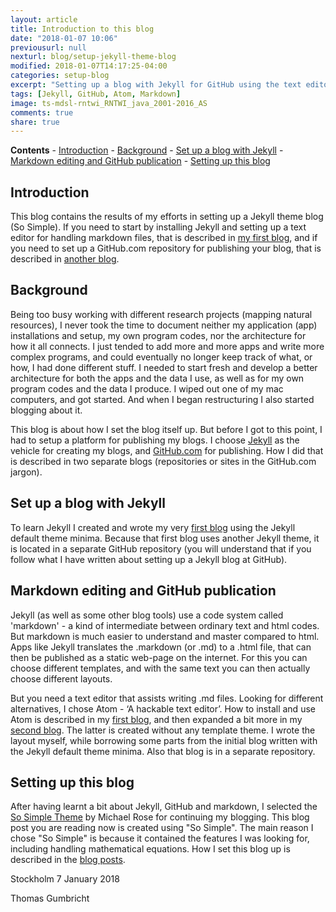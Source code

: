 ```yaml
---
layout: article
title: Introduction to this blog
date: "2018-01-07 10:06"
previousurl: null
nexturl: blog/setup-jekyll-theme-blog
modified: 2018-01-07T14:17:25-04:00
categories: setup-blog
excerpt: "Setting up a blog with Jekyll for GitHub using the text editor Atom"
tags: [Jekyll, GitHub, Atom, Markdown]
image: ts-mdsl-rntwi_RNTWI_java_2001-2016_AS
comments: true
share: true
---
```

**Contents**
\- [Introduction](#introduction)
\- [Background](#background)
\- [Set up a blog with Jekyll](#set-up-a-blog-with-jekyll)
\- [Markdown editing and GitHub publication](#markdown-editing-and-github-publication)
\- [Setting up this blog](#setting-up-this-blog)

## Introduction

This blog contains the results of my efforts in setting up a Jekyll theme blog (So Simple). If you need to start by installing Jekyll and setting up a text editor for handling markdown files, that is described in [my first blog](https://karttur.github.io/setup-blog/2017/12/21/setup-blog-tools.html), and if you need to set up a GitHub.com repository for publishing your blog, that is described in [another blog](https://karttur.github.io/setup-github/).

## Background

 Being too busy working with different research projects (mapping natural resources), I never took the time to document neither my application (app) installations and setup, my own program codes, nor the architecture for how it all connects. I just tended to add more and more apps and write more complex programs, and could eventually no longer keep track of what, or how, I had done different stuff. I needed to start fresh and develop a better architecture for both the apps and the data I use, as well as for my own program codes and the data I produce. I wiped out one of my mac computers, and got started. And when I began restructuring I also started blogging about it.

 This blog is about how I set the blog itself up. But before I got to this point, I had to setup a platform for publishing my blogs. I choose [Jekyll](https://jekyllrb.com/) as the vehicle for creating my blogs, and [GitHub.com](https://github.com/) for publishing. How I did that is described in two separate blogs (repositories or sites in the GitHub.com jargon).

## Set up a blog with Jekyll

To learn Jekyll I created and wrote my very [first blog](https://karttur.github.io/setup-blog/2017/12/21/setup-blog-tools.html) using the Jekyll default theme minima. Because that first blog uses another Jekyll theme, it is located in a separate GitHub repository (you will understand that if you follow what I have written about setting up a Jekyll blog at GitHub).

## Markdown editing and GitHub publication

Jekyll (as well as some other blog tools) use a code system called 'markdown' - a kind of intermediate between ordinary text and html codes. But markdown is much easier to understand and master compared to html. Apps like Jekyll translates the <span class='file'>.markdown</span> (or <span class='file'>.md</span>) to a <span class='file'>.html</span> file, that can then be published as a static web-page on the internet. For this you can choose different templates, and with the same text you can then actually choose different layouts.

But you need a text editor that assists writing <span class='file'>.md</span> files. Looking for different alternatives, I chose Atom - ‘A hackable text editor’. How to install and use Atom is described in my [first blog](https://karttur.github.io/setup-blog/2017/12/21/setup-blog-tools.html#install-atom), and then expanded a bit more in my [second blog](https://karttur.github.io/setup-github/index.html#markdown-and-layout-using-atom). The latter is created without any template theme. I wrote the layout myself, while borrowing some parts from the initial blog written with the Jekyll default theme minima. Also that blog is in a separate repository.

## Setting up this blog

After having learnt a bit about Jekyll, GitHub and markdown, I selected the [So Simple Theme](https://github.com/mmistakes/so-simple-theme) by Michael Rose for continuing my blogging. This blog post you are reading now is created using "So Simple". The main reason I chose "So Simple" is because it contained the features I was looking for, including handling mathematical equations. How I set this blog up is  described in the [blog posts](../../blog/index.html).

Stockholm 7 January 2018

Thomas Gumbricht
